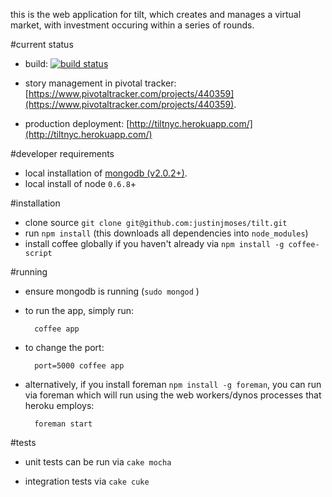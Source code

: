this is the web application for tilt, which creates and manages a virtual market, with investment occuring within a series of rounds.  


#current status

* build: [![build status](https://secure.travis-ci.org/justinjmoses/tilt.png)](http://travis-ci.org/justinjmoses/tilt)

* story management in pivotal tracker: [https://www.pivotaltracker.com/projects/440359](https://www.pivotaltracker.com/projects/440359).

* production deployment: [http://tiltnyc.herokuapp.com/](http://tiltnyc.herokuapp.com/)


#developer requirements
* local installation of [mongodb (v2.0.2+)](http://www.mongodb.org/downloads).
* local install of node `0.6.8`+

#installation
* clone source `git clone git@github.com:justinjmoses/tilt.git`
* run `npm install` (this downloads all dependencies into `node_modules`)
* install coffee globally if you haven't already via `npm install -g coffee-script`

#running
* ensure mongodb is running (`sudo mongod` )
* to run the app, simply run:
        
        coffee app

* to change the port:
        
        port=5000 coffee app
* alternatively, if you install foreman `npm install -g foreman`, you can run via foreman which will run using the web workers/dynos processes that heroku employs:

        foreman start


#tests

* unit tests can be run via `cake mocha`

* integration tests via `cake cuke`
